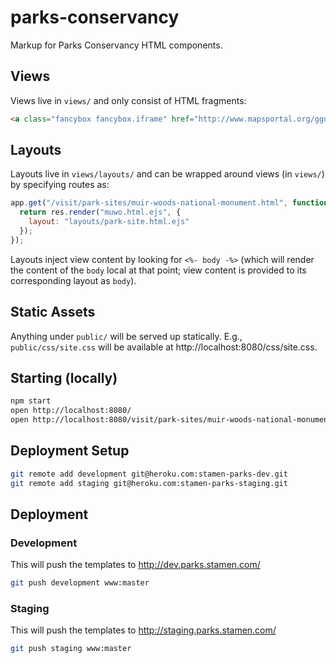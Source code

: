 parks-conservancy
=================

Markup for Parks Conservancy HTML components.

## Views

Views live in `views/` and only consist of HTML fragments:

```html
<a class="fancybox fancybox.iframe" href="http://www.mapsportal.org/ggnpc/finder/?controls=1&customize=1&thumbmap=1&layers=places-park&cluster=1"><img src="http://www.parksconservancy.org/assets/images/ggnpc-map-sidebar.jpg" alt="Map" width="220" height="300" /></a>
```

## Layouts

Layouts live in `views/layouts/` and can be wrapped around views (in
`views/`) by specifying routes as:

```javascript
app.get("/visit/park-sites/muir-woods-national-monument.html", function(req, res) {
  return res.render("muwo.html.ejs", {
    layout: "layouts/park-site.html.ejs"
  });
});
```

Layouts inject view content by looking for `<%- body -%>` (which will render
the content of the `body` local at that point; view content is provided to its
corresponding layout as `body`).

## Static Assets

Anything under `public/` will be served up statically.  E.g.,
`public/css/site.css` will be available at http://localhost:8080/css/site.css.

## Starting (locally)

```bash
npm start
open http://localhost:8080/
open http://localhost:8080/visit/park-sites/muir-woods-national-monument.html
```

## Deployment Setup

```bash
git remote add development git@heroku.com:stamen-parks-dev.git
git remote add staging git@heroku.com:stamen-parks-staging.git
```

## Deployment

### Development

This will push the templates to http://dev.parks.stamen.com/

```bash
git push development www:master
```

### Staging

This will push the templates to http://staging.parks.stamen.com/

```bash
git push staging www:master
```
